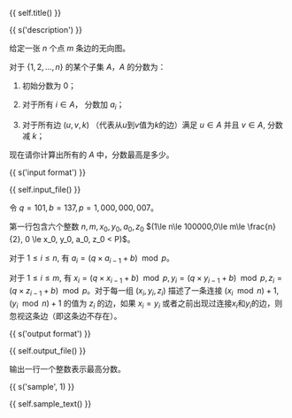 {{ self.title() }}

{{ s('description') }}

给定一张 $n$ 个点 $m$ 条边的无向图。

对于 $\{1,2,\ldots,n\}$ 的某个子集 $A$，$A$ 的分数为：

1. 初始分数为 0；

2. 对于所有 $i\in A$， 分数加 $a_i$；

3. 对于所有边 $(u, v, k)$ （代表从$u$到$v$值为$k$的边）满足 $u\in A$ 并且 $v\in A$, 分数减 $k$；

现在请你计算出所有的 $A$ 中，分数最高是多少。 

{{ s('input format') }}

{{ self.input_file() }}

令 $q = 101, b = 137, p = 1,000,000,007$。

第一行包含六个整数 $n, m, x_0, y_0, a_0, z_0$ $(1\le n\le 100000,0\le m\le \frac{n}{2}, 0 \le x_0, y_0, a_0, z_0 < P)$。

对于 $1 \le i \le n$, 有 $a_i = (q\times a_{i-1} + b)\mod p$。

对于 $1 \le i \le m$, 有 $x_i = (q\times x_{i-1} + b)\mod p,y_i = (q\times y_{i-1} + b)\mod p, z_i = (q\times z_{i-1} + b)\mod p$。对于每一组 $(x_i, y_i, z_i)$ 描述了一条连接 $(x_i\mod n)+1,(y_i\mod n)+1$ 的值为 $z_i$ 的边，如果 $x_i=y_i$ 或者之前出现过连接$x_i$和$y_i$的边，则忽视这条边（即这条边不存在）。

{{ s('output format') }}

{{ self.output_file() }}

输出一行一个整数表示最高分数。

{{ s('sample', 1) }}

{{ self.sample_text() }}
